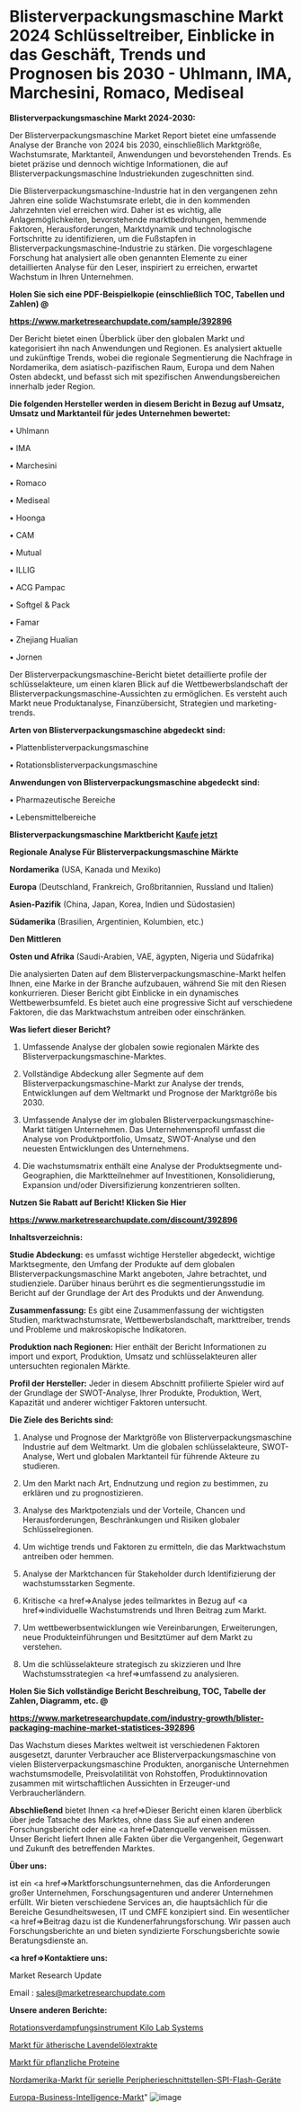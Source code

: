 # Blisterverpackungsmaschine Markt 2024 Schlüsseltreiber, Einblicke in das Geschäft, Trends und Prognosen bis 2030 - Uhlmann, IMA, Marchesini, Romaco, Mediseal

<strong>Blisterverpackungsmaschine Markt 2024-2030:</strong>

Der Blisterverpackungsmaschine Market Report bietet eine umfassende Analyse der Branche von 2024 bis 2030, einschließlich Marktgröße, Wachstumsrate, Marktanteil, Anwendungen und bevorstehenden Trends. Es bietet präzise und dennoch wichtige Informationen, die auf Blisterverpackungsmaschine Industriekunden zugeschnitten sind.

Die Blisterverpackungsmaschine-Industrie hat in den vergangenen zehn Jahren eine solide Wachstumsrate erlebt, die in den kommenden Jahrzehnten viel erreichen wird. Daher ist es wichtig, alle Anlagemöglichkeiten, bevorstehende marktbedrohungen, hemmende Faktoren, Herausforderungen, Marktdynamik und technologische Fortschritte zu identifizieren, um die Fußstapfen in Blisterverpackungsmaschine-Industrie zu stärken. Die vorgeschlagene Forschung hat analysiert alle oben genannten Elemente zu einer detaillierten Analyse für den Leser, inspiriert zu erreichen, erwartet Wachstum in Ihren Unternehmen.



<strong>Holen Sie sich eine PDF-Beispielkopie (einschließlich TOC, Tabellen und Zahlen) @
</strong>

<strong><a href=https://www.marketresearchupdate.com/sample/392896>

<strong>https://www.marketresearchupdate.com/sample/392896</u></font></a></strong></strong>

Der Bericht bietet einen Überblick über den globalen Markt und kategorisiert ihn nach Anwendungen und Regionen. Es analysiert aktuelle und zukünftige Trends, wobei die regionale Segmentierung die Nachfrage in Nordamerika, dem asiatisch-pazifischen Raum, Europa und dem Nahen Osten abdeckt, und befasst sich mit spezifischen Anwendungsbereichen innerhalb jeder Region.



<strong>Die folgenden Hersteller werden in diesem Bericht in Bezug auf Umsatz, Umsatz und Marktanteil für jedes Unternehmen bewertet:</strong>

• Uhlmann

• IMA

• Marchesini

• Romaco

• Mediseal

• Hoonga

• CAM

• Mutual

• ILLIG

• ACG Pampac

• Softgel & Pack

• Famar

• Zhejiang Hualian

• Jornen

Der Blisterverpackungsmaschine-Bericht bietet detaillierte profile der schlüsselakteure, um einen klaren Blick auf die Wettbewerbslandschaft der Blisterverpackungsmaschine-Aussichten zu ermöglichen. Es versteht auch Markt neue Produktanalyse, Finanzübersicht, Strategien und marketing-trends.



<strong>Arten von Blisterverpackungsmaschine abgedeckt sind:</strong>

• Plattenblisterverpackungsmaschine

• Rotationsblisterverpackungsmaschine



<strong>Anwendungen von Blisterverpackungsmaschine abgedeckt sind:</strong>

• Pharmazeutische Bereiche

• Lebensmittelbereiche



<strong>Blisterverpackungsmaschine Marktbericht <a href=https://www.marketresearchupdate.com/buynow/392896>Kaufe jetzt</a></strong>



<strong>Regionale Analyse Für Blisterverpackungsmaschine Märkte</strong>



<strong>Nordamerika</strong> (USA, Kanada und Mexiko)



<strong>Europa</strong> (Deutschland, Frankreich, Großbritannien, Russland und Italien)



<strong>Asien-Pazifik</strong> (China, Japan, Korea, Indien und Südostasien)



<strong>Südamerika</strong> (Brasilien, Argentinien, Kolumbien, etc.)



<strong>Den Mittleren</strong> 

<strong>Osten und Afrika</strong> (Saudi-Arabien, VAE, ägypten, Nigeria und Südafrika)

Die analysierten Daten auf dem Blisterverpackungsmaschine-Markt helfen Ihnen, eine Marke in der Branche aufzubauen, während Sie mit den Riesen konkurrieren. Dieser Bericht gibt Einblicke in ein dynamisches Wettbewerbsumfeld. Es bietet auch eine progressive Sicht auf verschiedene Faktoren, die das Marktwachstum antreiben oder einschränken.



<strong>Was liefert dieser Bericht?</strong>

1. Umfassende Analyse der globalen sowie regionalen Märkte des Blisterverpackungsmaschine-Marktes.

2. Vollständige Abdeckung aller Segmente auf dem Blisterverpackungsmaschine-Markt zur Analyse der trends, Entwicklungen auf dem Weltmarkt und Prognose der Marktgröße bis 2030.

3. Umfassende Analyse der im globalen Blisterverpackungsmaschine-Markt tätigen Unternehmen. Das Unternehmensprofil umfasst die Analyse von Produktportfolio, Umsatz, SWOT-Analyse und den neuesten Entwicklungen des Unternehmens.

4. Die wachstumsmatrix enthält eine Analyse der Produktsegmente und-Geographien, die Marktteilnehmer auf Investitionen, Konsolidierung, Expansion und/oder Diversifizierung konzentrieren sollten.



<strong>Nutzen Sie Rabatt auf Bericht! Klicken Sie Hier
</strong>

<strong><a href=https://www.marketresearchupdate.com/discount/392896>https://www.marketresearchupdate.com/discount/392896</b></u></font></strong></a>



<strong>Inhaltsverzeichnis:</strong>



<strong>Studie Abdeckung:</strong> es umfasst wichtige Hersteller abgedeckt, wichtige Marktsegmente, den Umfang der Produkte auf dem globalen Blisterverpackungsmaschine Markt angeboten, Jahre betrachtet, und studienziele. Darüber hinaus berührt es die segmentierungsstudie im Bericht auf der Grundlage der Art des Produkts und der Anwendung.



<strong>Zusammenfassung:</strong> Es gibt eine Zusammenfassung der wichtigsten Studien, marktwachstumsrate, Wettbewerbslandschaft, markttreiber, trends und Probleme und makroskopische Indikatoren.



<strong>Produktion nach Regionen:</strong> Hier enthält der Bericht Informationen zu import und export, Produktion, Umsatz und schlüsselakteuren aller untersuchten regionalen Märkte.



<strong>Profil der Hersteller:</strong> Jeder in diesem Abschnitt profilierte Spieler wird auf der Grundlage der SWOT-Analyse, Ihrer Produkte, Produktion, Wert, Kapazität und anderer wichtiger Faktoren untersucht.



<strong>Die Ziele des Berichts sind:</strong>

1) Analyse und Prognose der Marktgröße von Blisterverpackungsmaschine Industrie auf dem Weltmarkt.
Um die globalen schlüsselakteure, SWOT-Analyse, Wert und globalen Marktanteil für führende Akteure zu studieren.

2) Um den Markt nach Art, Endnutzung und region zu bestimmen, zu erklären und zu prognostizieren.

3) Analyse des Marktpotenzials und der Vorteile, Chancen und Herausforderungen, Beschränkungen und Risiken globaler Schlüsselregionen.

4) Um wichtige trends und Faktoren zu ermitteln, die das Marktwachstum antreiben oder hemmen.

5) Analyse der Marktchancen für Stakeholder durch Identifizierung der wachstumsstarken Segmente.

6) Kritische <a href=>Analyse</a> jedes teilmarktes in Bezug auf <a href=>individuelle</a> Wachstumstrends und Ihren Beitrag zum Markt.

7) Um wettbewerbsentwicklungen wie Vereinbarungen, Erweiterungen, neue Produkteinführungen und Besitztümer auf dem Markt zu verstehen.

8) Um die schlüsselakteure strategisch zu skizzieren und Ihre Wachstumsstrategien <a href=>umfassend</a> zu analysieren.



<strong>Holen Sie Sich vollständige Bericht Beschreibung, TOC, Tabelle der Zahlen, Diagramm, etc. @ </strong>

<strong><a href=https://www.marketresearchupdate.com/industry-growth/blister-packaging-machine-market-statistices-392896>https://www.marketresearchupdate.com/industry-growth/blister-packaging-machine-market-statistices-392896</a></font></strong>

Das Wachstum dieses Marktes weltweit ist verschiedenen Faktoren ausgesetzt, darunter Verbraucher ace Blisterverpackungsmaschine von vielen Blisterverpackungsmaschine Produkten, anorganische Unternehmen wachstumsmodelle, Preisvolatilität von Rohstoffen, Produktinnovation zusammen mit wirtschaftlichen Aussichten in Erzeuger-und Verbraucherländern.



<strong>Abschließend</strong> bietet Ihnen <a href=>Dieser</a> Bericht einen klaren überblick über jede Tatsache des Marktes, ohne dass Sie auf einen anderen Forschungsbericht oder eine <a href=>Datenquelle</a> verweisen müssen. Unser Bericht liefert Ihnen alle Fakten über die Vergangenheit, Gegenwart und Zukunft des betreffenden Marktes.



<strong>Über uns:</strong>

 ist ein <a href=>Marktfors</a>chungsunternehmen, das die Anforderungen großer Unternehmen, Forschungsagenturen und anderer Unternehmen erfüllt. Wir bieten verschiedene Services an, die hauptsächlich für die Bereiche Gesundheitswesen, IT und CMFE konzipiert sind. Ein wesentlicher <a href=>Beitrag</a> dazu ist die Kundenerfahrungsforschung. Wir passen auch Forschungsberichte an und bieten syndizierte Forschungsberichte sowie Beratungsdienste an.



<strong><a href=>Kontaktiere uns:</a></strong>

Market Research Update

Email : sales@marketresearchupdate.com



<strong>Unsere anderen Berichte:</strong>

<a href=https://www.linkedin.com/pulse/rotary-evaporation-instrument-kilo-lab-systems>Rotationsverdampfungsinstrument Kilo Lab Systems</a>

<a href=https://www.linkedin.com/pulse/lavender-essential-oil-extract-market-size-1f>Markt für ätherische Lavendelölextrakte</a>

<a href=https://www.linkedin.com/pulse/vegetable-source-proteins-market-2023-remarking>Markt für pflanzliche Proteine</a>

<a href=https://www.linkedin.com/pulse/north-america-serial-peripheral-interface-spi-flash-market>Nordamerika-Markt für serielle Peripherieschnittstellen-SPI-Flash-Geräte</a>

<a href=https://www.linkedin.com/pulse/europe-business-intelligence-market-2023-industry-asuzf/>Europa-Business-Intelligence-Markt</a>"
![image](https://github.com/Gayatrikarjule/Market-Analysis-360/assets/97346546/8ff292f5-fbf5-4c64-b638-a98f57ba0e76)

